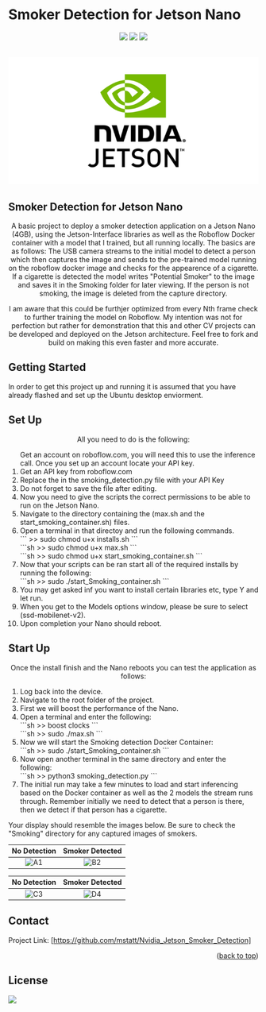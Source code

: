 # Smoker Detection for Jetson Nano

<div id="top"></div>
<div align="center">
  
![](https://img.shields.io/badge/Language-Python-blue)
![](https://img.shields.io/badge/BASH-LINUX-brightgreen)
![](https://img.shields.io/badge/License-MIT-blue)

  
</div>



<!-- PROJECT LOGO -->
<br />
<div align="center">
  <a href="https://github.com/mstatt/Nvidia_Jetson_Smoker_Detection">
    <img src="assets/logo.png" alt="Logo" >
  </a>
</div>

## Smoker Detection for Jetson Nano

  <p align="center">
    A basic project to deploy a smoker detection application on a Jetson Nano (4GB), using the Jetson-Interface libraries as well as the Roboflow Docker container with a model that I trained, but all running locally. The basics are as follows:
    The USB camera streams to the initial model to detect a person which then captures the image and sends to the pre-trained model running on the roboflow docker image and checks for the appearence of a cigarette. If a cigarette is detected the model writes "Potential Smoker" to the image and saves it in the Smoking folder for later viewing. If the person is not smoking, the image is deleted from the capture directory.
    <br />

  </p>
  <p align="center">
    I am aware that this could be furthjer optimized from every Nth frame check to further training the model on Roboflow. My intention was not for perfection but rather for demonstration that this and other CV projects can be developed and deployed on the Jetson architecture. Feel free to fork and build on making this even faster and more accurate.
    <br />

  </p>

<!-- GETTING STARTED -->
## Getting Started

In order to get this project up and running it is assumed that you have already flashed and set up the Ubuntu desktop enviorment.



<!-- USAGE EXAMPLES -->
## Set Up

  <p align="center">
    All you need to do is the following:
    <br />
    <ol>
Get an account on roboflow.com, you will need this to use the inference call.
Once you set up an account locate your API key.
<li> Get an API key from roboflow.com</li>

<li> Replace the <API KEY> in the smoking_detection.py file with your API Key</li>
<li> Do not forget to save the file after editing.</li>
<li> Now you need to give the scripts the correct permissions to be able to run on the Jetson Nano.</li>
<li> Navigate to the directory containing the (max.sh and the start_smoking_container.sh) files.</li>
<li> Open a terminal in that directoy and run the following commands.</li>
```
>> sudo chmod u+x installs.sh
```
<br/>
```sh
>> sudo chmod u+x max.sh
```
  <br/>
```sh
>> sudo chmod u+x start_smoking_container.sh
```
<li> Now that your scripts can be ran start all of the required installs by running the following:</li>
```sh
>> sudo ./start_Smoking_container.sh
```
<li> You may get asked inf you want to install certain libraries etc, type Y and let run.</li>
<li> When you get to the Models options window, please be sure to select (ssd-mobilenet-v2).</li>
<li> Upon completion your Nano should reboot.</li>
  </p>
</ol>



<!-- OUTPUT -->
## Start Up

  <p align="center">
    Once the install finish and the Nano reboots you can test the application as follows:
    <br />
    <ol>
<li> Log back into the device.</li>
<li> Navigate to the root folder of the project.</li>
<li> First we will boost the performance of the Nano.</li>
<li> Open a terminal and enter the following:</li>
```sh
>> boost clocks
```
<br/>
```sh
>> sudo ./max.sh
```
  <li> Now we will start the Smoking detection Docker Container:</li>
```sh
>> sudo ./start_Smoking_container.sh
  ```
<li> Now open another terminal in the same directory and enter the following:</li>
```sh
>> python3 smoking_detection.py
```
  <li>The initial run may take a few minutes to load and start inferencing based on the Docker container as well as the 2 models the stream runs through. Remember initially we need to detect that a person is there, then we detect if that person has a cigarette.</li>
</ol>


Your display should resemble the images below. Be sure to check the "Smoking" directory for any captured images of smokers.

No Detection           |  Smoker Detected
:-------------------------:|:-------------------------:
![A1] |  ![B2]  


No Detection           |  Smoker Detected
:-------------------------:|:-------------------------:
![C3] |  ![D4]  



</p>


<!-- CONTACT -->
## Contact

Project Link: [https://github.com/mstatt/Nvidia_Jetson_Smoker_Detection]



<p align="right">(<a href="#top">back to top</a>)</p>



<!-- LICENSE -->
## License

![](https://img.shields.io/badge/License-MIT-blue)



<!-- MARKDOWN LINKS & IMAGES -->
[license-shield]: assets/68747470733a2f2f696d672e736869656c64732e696f2f6769746875622f6c6963656e73652f6f74686e65696c647265772f426573742d524541444d452d54656d706c6174652e7376673f7374796c653d666f722d7468652d6261646765.svg?style=for-the-badge
[license-url]: https://github.com/mstatt/Emotion_Detection/blob/main/LICENSE.txt
[demo-url]: https://www.youtube.com/watch?v=AWB2cEKcME0

[A1]: assets/1.png
[B2]: assets/2.png
[C3]: assets/3.png
[D4]: assets/4.png
